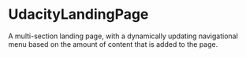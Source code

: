 # UdacityLandingPage
A multi-section landing page, with a dynamically updating navigational menu based on the amount of content that is added to the page.
